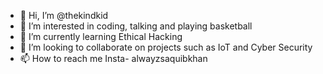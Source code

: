 - 👋 Hi, I’m @thekindkid
- 👀 I’m interested in coding, talking and playing basketball
- 🌱 I’m currently learning Ethical Hacking
- 💞️ I’m looking to collaborate on projects such as IoT and Cyber Security
- 📫 How to reach me Insta- alwayzsaquibkhan

<!---
thekindkid/thekindkid is a ✨ special ✨ repository because its `README.md` (this file) appears on your GitHub profile.
You can click the Preview link to take a look at your changes.
--->
